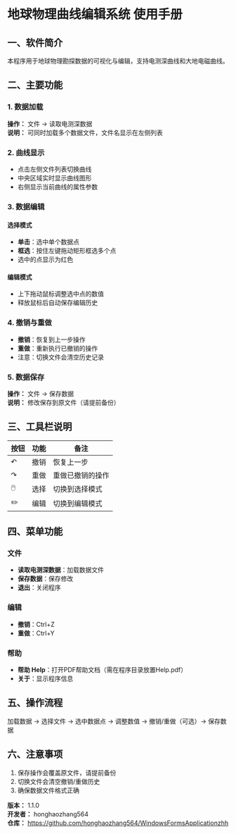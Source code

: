 # 地球物理曲线编辑系统 使用手册

## 一、软件简介
本程序用于地球物理勘探数据的可视化与编辑，支持电测深曲线和大地电磁曲线。

## 二、主要功能

### 1. 数据加载
**操作：** 文件 → 读取电测深数据  
**说明：** 可同时加载多个数据文件，文件名显示在左侧列表

### 2. 曲线显示
- 点击左侧文件列表切换曲线
- 中央区域实时显示曲线图形
- 右侧显示当前曲线的属性参数

### 3. 数据编辑

#### 选择模式
- **单击**：选中单个数据点
- **框选**：按住左键拖动矩形框选多个点
- 选中的点显示为红色

#### 编辑模式
- 上下拖动鼠标调整选中点的数值
- 释放鼠标后自动保存编辑历史

### 4. 撤销与重做
- **撤销**：恢复到上一步操作
- **重做**：重新执行已撤销的操作
- 注意：切换文件会清空历史记录

### 5. 数据保存
**操作：** 文件 → 保存数据  
**说明：** 修改保存到原文件（请提前备份）

## 三、工具栏说明

| 按钮 | 功能 | 备注 |
|------|------|------|
| ↶ | 撤销 | 恢复上一步 |
| ↷ | 重做 | 重做已撤销的操作 |
| 🖱️ | 选择 | 切换到选择模式 |
| ✏️ | 编辑 | 切换到编辑模式 |

## 四、菜单功能

### 文件
- **读取电测深数据**：加载数据文件
- **保存数据**：保存修改
- **退出**：关闭程序

### 编辑
- **撤销**：Ctrl+Z
- **重做**：Ctrl+Y

### 帮助
- **帮助 Help**：打开PDF帮助文档（需在程序目录放置Help.pdf）
- **关于**：显示程序信息

## 五、操作流程
加载数据 → 选择文件 → 选中数据点 → 调整数值 → 撤销/重做（可选）→ 保存数据

## 六、注意事项

1. 保存操作会覆盖原文件，请提前备份
2. 切换文件会清空撤销/重做历史
3. 确保数据文件格式正确

**版本：** 1.1.0  
**开发者：** honghaozhang564  
**仓库：** https://github.com/honghaozhang564/WindowsFormsApplicationzhh
